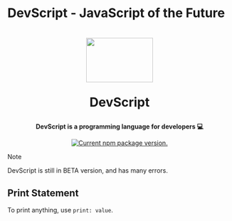 # DevScript - JavaScript of the Future
<h1 align="center">
 <center><img src="https://codeprojects.org/Vv-6CjeqcK83FycQ-qy2NxVKn1FA0MojyShNazJp4Us/BestMat.jpg" width="150" height="100"></center>
  
  DevScript
</h1>

<p align="center">
  <strong>DevScript is a programming language for developers 💻</strong><br>
</p>

<p align="center">
  <a href="https://www.npmjs.org/package/bestproduct-bestmat">
    <img src="https://img.shields.io/npm/v/bestproduct-bestmat?color=brightgreen&label=NPM%20Package" alt="Current npm package version." />
  </a>
</p>

> [!NOTE]
> DevScript is still in BETA version, and has many errors.

## Print Statement
To print anything, use ```print: value```.
> ```print: "Hello World!";
